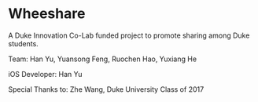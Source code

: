 # Wheeshare
A Duke Innovation Co-Lab funded project to promote sharing among Duke students.

Team:
Han Yu, Yuansong Feng, Ruochen Hao, Yuxiang He

iOS Developer:
Han Yu

Special Thanks to:
Zhe Wang, Duke University Class of 2017
